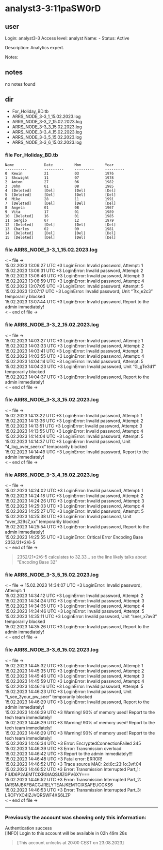 # analyst3-3:11paSW0rD

## user
Login: analyst3-3
Access level: analyst
Name: -
Status: Active

Description:
Analytics expert.

Notes:

## notes
no notes found

## dir
- For_Holiday_BD.tb
- ARRS_NODE_3-3_1_15.02.2023.log
- ARRS_NODE_3-3_2_15.02.2023.log
- ARRS_NODE_3-3_3_15.02.2023.log
- ARRS_NODE_3-3_4_15.02.2023.log
- ARRS_NODE_3-3_5_15.02.2023.log
- ARRS_NODE_3-3_6_15.02.2023.log
### file For_Holiday_BD.tb
```
Name              Date          Mon           Year          
----------        ---------     ---------     ---------     
0  Kewin          21            03            1976          
1  Shcwight       11            07            1978          
2  Anton          27            06            1982          
3  John           01            08            1985          
4  [Deleted]      [Del]         [Del]         [Del]         
5  [Deleted]      [Del]         [Del]         [Del]         
6  Mike           28            11            1991          
7  [Deleted]      [Del]         [Del]         [Del]         
8  Angela         01            08            1967          
9  Vita           17            01            1989          
10  [Deleted]     16            01            1985          
11  Sergiо        07            12            1979          
12  [Deleted]     [Del]         [Del]         [Del]         
13  Charles       02            09            1981          
14  [Deleted]     [Del]         [Del]         [Del]         
15  [Deleted]     [Del]         [Del]         [Del]
```

### file ARRS_NODE_3-3_1_15.02.2023.log
< - file -><br>
15.02.2023 13:06:27 UTC +3 LoginError: Invalid password, Attempt: 1<br>
15.02.2023 13:06:31 UTC +3 LoginError: Invalid password, Attempt: 2<br>
15.02.2023 13:06:46 UTC +3 LoginError: Invalid password, Attempt: 3<br>
15.02.2023 13:06:59 UTC +3 LoginError: Invalid password, Attempt: 4<br>
15.02.2023 13:07:05 UTC +3 LoginError: Invalid password, Attempt: 5<br>
15.02.2023 13:07:17 UTC +3 LoginError: Invalid password, Unit “Ttx_e2c3” temporarily blocked<br>
15.02.2023 13:07:44 UTC +3 LoginError: Invalid password, Report to the admin immediately!<br>
< - end of file -><br>

### file ARRS_NODE_3-3_2_15.02.2023.log
< - file -><br>
15.02.2023 14:03:27 UTC +3 LoginError: Invalid password, Attempt: 1<br>
15.02.2023 14:03:33 UTC +3 LoginError: Invalid password, Attempt: 2<br>
15.02.2023 14:03:41 UTC +3 LoginError: Invalid password, Attempt: 3<br>
15.02.2023 14:03:55 UTC +3 LoginError: Invalid password, Attempt: 4<br>
15.02.2023 14:04:14 UTC +3 LoginError: Invalid password, Attempt: 5<br>
15.02.2023 14:04:23 UTC +3 LoginError: Invalid password, Unit “G_gTe3d1” temporarily blocked<br>
15.02.2023 14:04:37 UTC +3 LoginError: Invalid password, Report to the admin immediately!<br>
< - end of file -><br>

### file ARRS_NODE_3-3_3_15.02.2023.log
< - file -><br>
15.02.2023 14:13:22 UTC +3 LoginError: Invalid password, Attempt: 1<br>
15.02.2023 14:13:36 UTC +3 LoginError: Invalid password, Attempt: 2<br>
15.02.2023 14:13:51 UTC +3 LoginError: Invalid password, Attempt: 3<br>
15.02.2023 14:13:55 UTC +3 LoginError: Invalid password, Attempt: 4<br>
15.02.2023 14:14:04 UTC +3 LoginError: Invalid password, Attempt: 5<br>
15.02.2023 14:14:37 UTC +3 LoginError: Invalid password, Unit “4_log_over_seerxx” temporarily blocked<br>
15.02.2023 14:14:49 UTC +3 LoginError: Invalid password, Report to the admin immediately!<br>
< - end of file -><br>

### file ARRS_NODE_3-3_4_15.02.2023.log
< - file -><br>
15.02.2023 14:24:02 UTC +3 LoginError: Invalid password, Attempt: 1<br>
15.02.2023 14:24:18 UTC +3 LoginError: Invalid password, Attempt: 2<br>
15.02.2023 14:24:26 UTC +3 LoginError: Invalid password, Attempt: 3<br>
15.02.2023 14:25:03 UTC +3 LoginError: Invalid password, Attempt: 4<br>
15.02.2023 14:25:27 UTC +3 LoginError: Invalid password, Attempt: 5<br>
15.02.2023 14:25:38 UTC +3 LoginError: Invalid password, Unit “over_329s7_xx” temporarily blocked<br>
15.02.2023 14:25:54 UTC +3 LoginError: Invalid password, Report to the admin immediately!<br>
15.02.2023 14:25:55 UTC +3 LoginError: Critical Error Encoding Base 2352/21*2/6-5<br>
< - end of file ->

> 2352/21*2/6-5 calculates to 32.33... so the line likely talks about "Encoding Base 32"

### file ARRS_NODE_3-3_5_15.02.2023.log
< - file ->
15.02.2023 14:34:07 UTC +3 LoginError: Invalid password, Attempt: 1<br>
15.02.2023 14:34:12 UTC +3 LoginError: Invalid password, Attempt: 2<br>
15.02.2023 14:34:24 UTC +3 LoginError: Invalid password, Attempt: 3<br>
15.02.2023 14:34:35 UTC +3 LoginError: Invalid password, Attempt: 4<br>
15.02.2023 14:34:46 UTC +3 LoginError: Invalid password, Attempt: 5<br>
15.02.2023 14:35:11 UTC +3 LoginError: Invalid password, Unit “seer_x7av3” temporarily blocked<br>
15.02.2023 14:35:26 UTC +3 LoginError: Invalid password, Report to the admin immediately!<br>
< - end of file -><br>

### file ARRS_NODE_3-3_6_15.02.2023.log
< - file -><br>
15.02.2023 14:45:32 UTC +3 LoginError: Invalid password, Attempt: 1<br>
15.02.2023 14:45:35 UTC +3 LoginError: Invalid password, Attempt: 2<br>
15.02.2023 14:45:46 UTC +3 LoginError: Invalid password, Attempt: 3<br>
15.02.2023 14:45:59 UTC +3 LoginError: Invalid password, Attempt: 4<br>
15.02.2023 14:46:16 UTC +3 LoginError: Invalid password, Attempt: 5<br>
15.02.2023 14:46:23 UTC +3 LoginError: Invalid password, Unit “i_see_3your_pw_seer” temporarily blocked<br>
15.02.2023 14:46:29 UTC +3 LoginError: Invalid password, Report to the admin immediately!<br>
15.02.2023 14:46:29 UTC +3 Warning! 90% of memory used! Report to the tech team immediately!<br>
15.02.2023 14:46:29 UTC +3 Warning! 90% of memory used! Report to the tech team immediately!<br>
15.02.2023 14:46:29 UTC +3 Warning! 90% of memory used! Report to the tech team immediately!<br>
15.02.2023 14:46:34 UTC +3 Error: EncryptedConnectionFailed 345<br>
15.02.2023 14:46:39 UTC +3 Error: Transmission overload<br>
15.02.2023 14:46:42 UTC +3 Report to the admin immediately!!!<br>
15.02.2023 14:46:48 UTC +3 Fatal error: ERROR!<br>
15.02.2023 14:46:52 UTC +3 Trace source MAC: 2d:0c:23:1o:3vf:04<br>
15.02.2023 14:46:52 UTC +3 Error: Transmission Interrupted Part_1: FIUD6P2AEMTCIXRGIAQSUIZGPV6XY===<br>
15.02.2023 14:46:52 UTC +3 Error: Transmission Interrupted Part_2: IARSMJBKFBACGJRELYTEAIJKEMTCIXSAFEUCGKS6<br>
15.02.2023 14:46:53 UTC +3 Error: Transmission Interrupted Part_3: LROFYXC4IZJVQRSWF4XS6LZP<br>
< - end of file -><br>



---

### Previously the account was showing only this information:<br>
Authentication success<br>
[INFO] Login to this account  will be available in 02h 49m 28s<br>
> [This account unlocks at 20:00 CEST on 23.08.2023]
